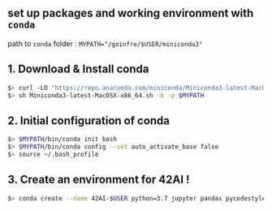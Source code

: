 ## set up packages and working environment with `conda`

path to `conda` folder : ``` MYPATH="/goinfre/$USER/miniconda3" ```

## 1. Download & Install conda
``` bash
$> curl -LO "https://repo.anaconda.com/miniconda/Miniconda3-latest-MacOSX-x86_64.sh"
$> sh Miniconda3-latest-MacOSX-x86_64.sh -b -p $MYPATH
```

## 2. Initial configuration of conda
``` bash
$> $MYPATH/bin/conda init bash
$> $MYPATH/bin/conda config --set auto_activate_base false
$> source ~/.bash_profile
```

## 3. Create an environment for 42AI !
``` bash
$> conda create --name 42AI-$USER python=3.7 jupyter pandas pycodestyle numpy
```